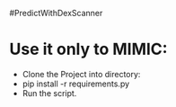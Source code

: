 #PredictWithDexScanner

<h1>Use it only to MIMIC:</h1>
<ul>
  <li>Clone the Project into directory:</li>
  <li>pip install -r requirements.py</li>
  <li>Run the script.</li>
</ul>
